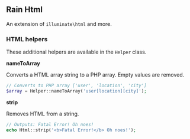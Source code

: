 ## Rain Html

An extension of `illuminate\html` and more.

### HTML helpers

These additional helpers are available in the `Helper` class.

**nameToArray**

Converts a HTML array string to a PHP array. Empty values are removed.

```php
// Converts to PHP array ['user', 'location', 'city']
$array = Helper::nameToArray('user[location][city]');
```

**strip**

Removes HTML from a string.
```php
// Outputs: Fatal Error! Oh noes!
echo Html::strip('<b>Fatal Error!</b> Oh noes!');
```
